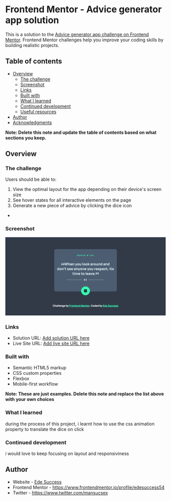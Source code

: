 # Frontend Mentor - Advice generator app solution

This is a solution to the [Advice generator app challenge on Frontend Mentor](https://www.frontendmentor.io/challenges/advice-generator-app-QdUG-13db). Frontend Mentor challenges help you improve your coding skills by building realistic projects.

## Table of contents

- [Overview](#overview)
  - [The challenge](#the-challenge)
  - [Screenshot](#screenshot)
  - [Links](#links)
  - [Built with](#built-with)
  - [What I learned](#what-i-learned)
  - [Continued development](#continued-development)
  - [Useful resources](#useful-resources)
- [Author](#author)
- [Acknowledgments](#acknowledgments)

**Note: Delete this note and update the table of contents based on what sections you keep.**

## Overview

### The challenge

Users should be able to:
1. View the optimal layout for the app depending on their device's screen size
2. See hover states for all interactive elements on the page
3. Generate a new piece of advice by clicking the dice icon
- 

### Screenshot

![](./screenshot.png)

### Links

- Solution URL: [Add solution URL here](https://your-solution-url.com)
- Live Site URL: [Add live site URL here](https://your-live-site-url.com)

### Built with

- Semantic HTML5 markup
- CSS custom properties
- Flexbox
- Mobile-first workflow

**Note: These are just examples. Delete this note and replace the list above with your own choices**

### What I learned

during the process of this project, i learnt how to use the css animation property to translate the dice on click

### Continued development
i would love to keep focusing on layout and responsiviness

## Author

- Website - [Ede Success](https://www.your-site.com)
- Frontend Mentor - https://www.frontendmentor.io/profile/edesuccess54
- Twitter - https://www.twitter.com/mansucsex

